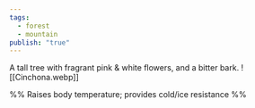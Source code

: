 ```yaml
---
tags:
  - forest
  - mountain
publish: "true"
---
```


A tall tree with fragrant pink & white flowers, and a bitter bark.
 ![[Cinchona.webp]]

%%
Raises body temperature; provides cold/ice resistance
%%